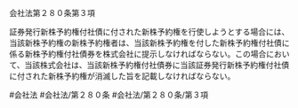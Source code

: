 会社法第２８０条第３項

証券発行新株予約権付社債に付された新株予約権を行使しようとする場合には、当該新株予約権の新株予約権者は、当該新株予約権を付した新株予約権付社債に係る新株予約権付社債券を株式会社に提示しなければならない。この場合において、当該株式会社は、当該新株予約権付社債券に当該証券発行新株予約権付社債に付された新株予約権が消滅した旨を記載しなければならない。

#会社法
#会社法/第２８０条
#会社法/第２８０条/第３項
